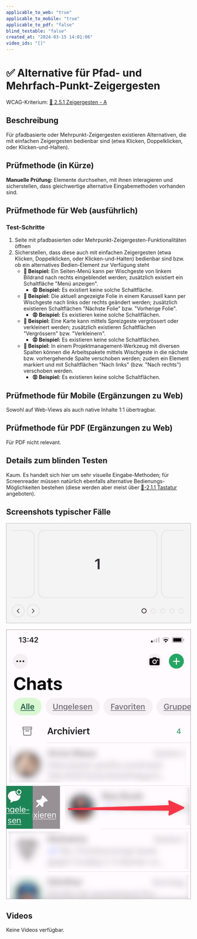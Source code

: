 ```yaml
---
applicable_to_web: "true"
applicable_to_mobile: "true"
applicable_to_pdf: "false"
blind_testable: "false"
created_at: "2024-03-15 14:01:06"
video_ids: "[]"
---
```


# ✅ Alternative für Pfad- und Mehrfach-Punkt-Zeigergesten

WCAG-Kriterium: [📜 2.5.1 Zeigergesten - A](..)

## Beschreibung

Für pfadbasierte oder Mehrpunkt-Zeigergesten existieren Alternativen, die mit einfachen Zeigergesten bedienbar sind (etwa Klicken, Doppelklicken, oder Klicken-und-Halten).

## Prüfmethode (in Kürze)

**Manuelle Prüfung:** Elemente durchsehen, mit ihnen interagieren und sicherstellen, dass gleichwertige alternative Eingabemethoden vorhanden sind.

## Prüfmethode für Web (ausführlich)

### Test-Schritte

1. Seite mit pfadbasierten oder Mehrpunkt-Zeigergesten-Funktionalitäten öffnen
1. Sicherstellen, dass diese auch mit einfachen Zeigergesten (etwa Klicken, Doppelklicken, oder Klicken-und-Halten) bedienbar sind bzw. ob ein alternatives Bedien-Element zur Verfügung steht
    - **🙂 Beispiel:** Ein Seiten-Menü kann per Wischgeste von linkem Bildrand nach rechts eingeblendet werden; zusätzlich existiert ein Schaltfläche "Menü anzeigen".
        - **😡 Beispiel:** Es existiert keine solche Schaltfläche.
    - **🙂 Beispiel:** Die aktuell angezeigte Folie in einem Karussell kann per Wischgeste nach links oder rechts geändert werden; zusätzlich existieren Schaltflächen "Nächste Folie" bzw. "Vorherige Folie".
        - **😡 Beispiel:** Es existieren keine solche Schaltflächen.
    - **🙂 Beispiel:** Eine Karte kann mittels Spreizgeste vergrössert oder verkleinert werden; zusätzlich existieren Schaltflächen "Vergrössern" bzw. "Verkleinern".
        - **😡 Beispiel:** Es existieren keine solche Schaltflächen.
    - **🙂 Beispiel:** In einem Projektmanagement-Werkzeug mit diversen Spalten können die Arbeitspakete mittels Wischgeste in die nächste bzw. vorhergehende Spalte verschoben werden; zudem ein Element markiert und mit Schaltflächen "Nach links" (bzw. "Nach rechts") verschoben werden.
        - **😡 Beispiel:** Es existieren keine solche Schaltflächen.

## Prüfmethode für Mobile (Ergänzungen zu Web)

Sowohl auf Web-Views als auch native Inhalte 1:1 übertragbar.

## Prüfmethode für PDF (Ergänzungen zu Web)

Für PDF nicht relevant.

## Details zum blinden Testen

Kaum. Es handelt sich hier um sehr visuelle Eingabe-Methoden; für Screenreader müssen natürlich ebenfalls alternative Bedienungs-Möglichkeiten bestehen (diese werden aber meist über [📜-2.1.1 Tastatur](/de/wcag/2.1.1-tastatur) angeboten).

## Screenshots typischer Fälle

![Slider, welcher neben Wischgesten auch Weiter/Zurück-Schalter anbietet](images/slider-welcher-neben-wischgesten-auch-weiterzurck-schalter-anbietet.png)

![Per Swipe angezeigtes Chat-Kontextmenü in WhatsApp](images/per-swipe-angezeigtes-chat-kontextmen-in-whatsapp.png)

## Videos

Keine Videos verfügbar.
